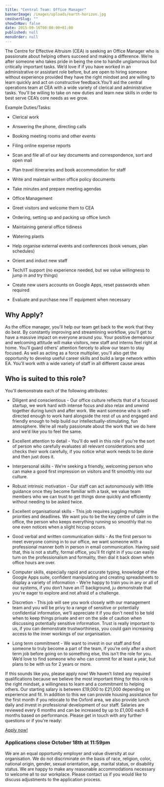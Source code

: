 ```yaml
---
title: "Central Team: Office Manager"
bannerImage: /images/uploads/earth-horizon.jpg
cmsUserSlug: ""
showInNav: false
date: 2015-09-16T00:00:00+01:00
published: null
menuOrder: null
---
```


The Centre for Effective Altruism (CEA) is seeking an Office Manager who is passionate about helping others succeed and making a difference. We&rsquo;re after someone who takes pride in being the one to handle unglamorous but critically important tasks. We&rsquo;d love if if you have worked in an administrative or assistant role before, but are open to hiring someone without experience provided they have the right mindset and are willing to learn quickly and act on constructive feedback.You'll aid the central operations team at CEA with a wide variety of clerical and administrative tasks. You'll be willing to take on new duties and learn new skills in order to best serve CEA&rsquo;s core needs as we grow.

  
Example Duties/Tasks:

* Clerical work

* Answering the phone, directing calls

* Booking meeting rooms and other events

* Filing online expense reports

* Scan and file all of our key documents and correspondence, sort and open mail

* Plan travel itineraries and book accommodation for staff

* Write and maintain written office policy documents

* Take minutes and prepare meeting agendas

* Office Management

* Greet visitors and welcome them to CEA

* Ordering, setting up and packing up office lunch

* Maintaining general office tidiness

* Watering plants

* Help organise external events and conferences (book venues, plan schedules)

* Orient and induct new staff

* Tech/IT support (no experience needed, but we value willingness to jump in and try things)

* Create new users accounts on Google Apps, reset passwords when required

* Evaluate and purchase new IT equipment when necessary

 ## Why Apply?
As the office manager, you'll help our team get back to the work that they do best. By constantly improving and streamlining workflow, you'll get to have a massive impact on everyone around you. Your positive demeanour and welcoming attitude will make visitors, new staff and interns feel right at home. You'll guard others' attention fiercely to allow our team to stay focused. As well as acting as a force multiplier, you'll also get the opportunity to develop useful career skills and build a large network within EA. You'll work with a wide variety of staff in all different cause areas

## Who is suited to this role?
You'll demonstrate each of the following attributes:

* Diligent and conscientious - Our office culture reflects that of a focused startup, we work hard with intense focus and also relax and unwind together during lunch and after work. We want someone who is self-directed enough to work hard alongside the rest of us and engaged and friendly enough to help build our intellectually-stimulating, fun atmosphere. We&rsquo;re all really passionate about the work that we do here and we&rsquo;d like you to feel the same.

* Excellent attention to detail - You'll do well in this role if you're the sort of person who carefully evaluates all relevant considerations and checks their work carefully, if you notice what work needs to be done and then just does it.

* Interpersonal skills - We&rsquo;re seeking a friendly, welcoming person who can make a good first impression on visitors and fit smoothly into our culture.

* Robust intrinsic motivation - Our staff can act autonomously with little guidance once they become familiar with a task, we value team members who we can trust to get things done quickly and efficiently without needing to be asked twice.

* Excellent organisational skills - This job requires juggling multiple priorities and deadlines. We want you to be the key centre of calm in the office, the person who keeps everything running so smoothly that no one even notices when a slight hiccup occurs.

* Good verbal and written communication skills - As the first person to meet everyone coming in to our office, we want someone with a professional manner both in person in email communication. Having said that, this is not a stuffy, formal office, you'll fit right in if you can easily turn on the professionalism and formality, then dial it back down when office hours are over.

* Computer skills, especially rapid and accurate typing, knowledge of the Google Apps suite, confident manipulating and creating spreadsheets to display a variety of information - We&rsquo;re happy to train you in any or all of our systems, if you don&rsquo;t have an IT background, ju demonstrate that you're eager to explore and not afraid of a challenge. 

* Discretion - This job will see you work closely with our management team and you will be privy to a range of sensitive or potentially confidential information, we'll appreciate it if you don't need to be told when to keep things private and err on the side of caution when discussing potentially sensitive information. Trust is really important to us, if you can demonstrate trustworthiness, you could gain increasing access to the inner workings of our organisation.

* Long term commitment - We want to invest in our staff and find someone to truly become a part of the team, if you&rsquo;re only after a short term job before going on to something else, this isn&rsquo;t the role for you. We&rsquo;d love to find someone who who can commit for at least a year, but plans to be with us for 2 years or more.

  
If this sounds like you, please apply now! We haven&rsquo;t listed any required qualifications because we believe the most important thing for this role is the right mindset, a willingness to learn and a commitment to helping others. Our starting salary is between £19,000 to £21,000 depending on experience and fit. In addition to this we can provide housing assistance for the first month if you relocate to the Oxford area, we also provide lunch daily and invest in professional development of our staff. Salaries are reviewed every 6 months and can be increased by up to £1,000 each 6 months based on performance. Please get in touch with any further questions or if you're ready:

<p class="center"><a href="https://eaglobal.typeform.com/to/nUNz0z" class="btn btn-primary btn-lg"  target="_blank">Apply now!</a></p>
  
<h3 class="center">Applications close October 18th at 11:59pm</h3>  
 
We are an equal opportunity employer and value diversity at our organisation. We do not discriminate on the basis of race, religion, color, national origin, gender, sexual orientation, age, marital status, or disability status. We are happy to make any reasonable accommodations necessary to welcome all to our workplace. Please contact us if you would like to discuss adjustments to the application process. 

  
  
  
